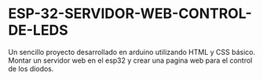 # ESP-32-SERVIDOR-WEB-CONTROL-DE-LEDS
Un sencillo proyecto desarrollado en arduino utilizando HTML y CSS básico. 
Montar un servidor web en el esp32 y crear una pagina web para el control de los diodos.
